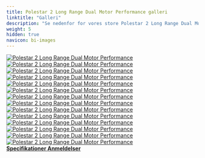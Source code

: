 ```yaml
---
title: Polestar 2 Long Range Dual Motor Performance galleri
linktitle: "Galleri"
description: "Se nedenfor for vores store Polestar 2 Long Range Dual Motor Performance-billedgalleri. Klik på billederne for versioner i høj opløsning."
weight: 5
hidden: true
navicon: bi-images
---
```

<!-- markdownlint-disable MD033 -->
<div class="row" id ="my-gallery">
	<div class="pswp-grid-item col-6 col-md-4">
		<a href="https://media.evkx.net/multimedia/models/polestar/2/2_long_range_dual_motor_performance/exteriore_3.jpg"
data-pswp-src="https://media.evkx.net/multimedia/models/polestar/2/2_long_range_dual_motor_performance/exteriore_3.jpg"
data-pswp-width="2953"
data-pswp-height="2215" 
target="_blank">
			<img src="https://media.evkx.net/multimedia/models/polestar/2/2_long_range_dual_motor_performance/exteriore_3_xst.jpg" alt="Polestar 2 Long Range Dual Motor Performance" class="img-fluid " />
		</a>
	</div>
	<div class="pswp-grid-item col-6 col-md-4">
		<a href="https://media.evkx.net/multimedia/models/polestar/2/2_long_range_dual_motor_performance/exterior_1.jpg"
data-pswp-src="https://media.evkx.net/multimedia/models/polestar/2/2_long_range_dual_motor_performance/exterior_1.jpg"
data-pswp-width="3000"
data-pswp-height="2250" 
target="_blank">
			<img src="https://media.evkx.net/multimedia/models/polestar/2/2_long_range_dual_motor_performance/exterior_1_xst.jpg" alt="Polestar 2 Long Range Dual Motor Performance" class="img-fluid " />
		</a>
	</div>
	<div class="pswp-grid-item col-6 col-md-4">
		<a href="https://media.evkx.net/multimedia/models/polestar/2/2_long_range_dual_motor_performance/exterior_2.jpg"
data-pswp-src="https://media.evkx.net/multimedia/models/polestar/2/2_long_range_dual_motor_performance/exterior_2.jpg"
data-pswp-width="3000"
data-pswp-height="1687" 
target="_blank">
			<img src="https://media.evkx.net/multimedia/models/polestar/2/2_long_range_dual_motor_performance/exterior_2_xst.jpg" alt="Polestar 2 Long Range Dual Motor Performance" class="img-fluid " />
		</a>
	</div>
	<div class="pswp-grid-item col-6 col-md-4">
		<a href="https://media.evkx.net/multimedia/models/polestar/2/2_long_range_dual_motor_performance/exterior_4.jpg"
data-pswp-src="https://media.evkx.net/multimedia/models/polestar/2/2_long_range_dual_motor_performance/exterior_4.jpg"
data-pswp-width="3000"
data-pswp-height="2250" 
target="_blank">
			<img src="https://media.evkx.net/multimedia/models/polestar/2/2_long_range_dual_motor_performance/exterior_4_xst.jpg" alt="Polestar 2 Long Range Dual Motor Performance" class="img-fluid " />
		</a>
	</div>
	<div class="pswp-grid-item col-6 col-md-4">
		<a href="https://media.evkx.net/multimedia/models/polestar/2/2_long_range_dual_motor_performance/frontseats_1.jpg"
data-pswp-src="https://media.evkx.net/multimedia/models/polestar/2/2_long_range_dual_motor_performance/frontseats_1.jpg"
data-pswp-width="3000"
data-pswp-height="1687" 
target="_blank">
			<img src="https://media.evkx.net/multimedia/models/polestar/2/2_long_range_dual_motor_performance/frontseats_1_xst.jpg" alt="Polestar 2 Long Range Dual Motor Performance" class="img-fluid " />
		</a>
	</div>
	<div class="pswp-grid-item col-6 col-md-4">
		<a href="https://media.evkx.net/multimedia/models/polestar/2/2_long_range_dual_motor_performance/frontseats_2.jpg"
data-pswp-src="https://media.evkx.net/multimedia/models/polestar/2/2_long_range_dual_motor_performance/frontseats_2.jpg"
data-pswp-width="3000"
data-pswp-height="1675" 
target="_blank">
			<img src="https://media.evkx.net/multimedia/models/polestar/2/2_long_range_dual_motor_performance/frontseats_2_xst.jpg" alt="Polestar 2 Long Range Dual Motor Performance" class="img-fluid " />
		</a>
	</div>
	<div class="pswp-grid-item col-6 col-md-4">
		<a href="https://media.evkx.net/multimedia/models/polestar/2/2_long_range_dual_motor_performance/frontseats_3.jpg"
data-pswp-src="https://media.evkx.net/multimedia/models/polestar/2/2_long_range_dual_motor_performance/frontseats_3.jpg"
data-pswp-width="3000"
data-pswp-height="1687" 
target="_blank">
			<img src="https://media.evkx.net/multimedia/models/polestar/2/2_long_range_dual_motor_performance/frontseats_3_xst.jpg" alt="Polestar 2 Long Range Dual Motor Performance" class="img-fluid " />
		</a>
	</div>
	<div class="pswp-grid-item col-6 col-md-4">
		<a href="https://media.evkx.net/multimedia/models/polestar/2/2_long_range_dual_motor_performance/headlights_1.jpg"
data-pswp-src="https://media.evkx.net/multimedia/models/polestar/2/2_long_range_dual_motor_performance/headlights_1.jpg"
data-pswp-width="3000"
data-pswp-height="1766" 
target="_blank">
			<img src="https://media.evkx.net/multimedia/models/polestar/2/2_long_range_dual_motor_performance/headlights_1_xst.jpg" alt="Polestar 2 Long Range Dual Motor Performance" class="img-fluid " />
		</a>
	</div>
	<div class="pswp-grid-item col-6 col-md-4">
		<a href="https://media.evkx.net/multimedia/models/polestar/2/2_long_range_dual_motor_performance/interior_1.jpg"
data-pswp-src="https://media.evkx.net/multimedia/models/polestar/2/2_long_range_dual_motor_performance/interior_1.jpg"
data-pswp-width="3000"
data-pswp-height="2250" 
target="_blank">
			<img src="https://media.evkx.net/multimedia/models/polestar/2/2_long_range_dual_motor_performance/interior_1_xst.jpg" alt="Polestar 2 Long Range Dual Motor Performance" class="img-fluid " />
		</a>
	</div>
	<div class="pswp-grid-item col-6 col-md-4">
		<a href="https://media.evkx.net/multimedia/models/polestar/2/2_long_range_dual_motor_performance/main_1.jpg"
data-pswp-src="https://media.evkx.net/multimedia/models/polestar/2/2_long_range_dual_motor_performance/main_1.jpg"
data-pswp-width="3000"
data-pswp-height="2250" 
target="_blank">
			<img src="https://media.evkx.net/multimedia/models/polestar/2/2_long_range_dual_motor_performance/main_1_xst.jpg" alt="Polestar 2 Long Range Dual Motor Performance" class="img-fluid " />
		</a>
	</div>
	<div class="pswp-grid-item col-6 col-md-4">
		<a href="https://media.evkx.net/multimedia/models/polestar/2/2_long_range_dual_motor_performance/screens_1.jpg"
data-pswp-src="https://media.evkx.net/multimedia/models/polestar/2/2_long_range_dual_motor_performance/screens_1.jpg"
data-pswp-width="3000"
data-pswp-height="2250" 
target="_blank">
			<img src="https://media.evkx.net/multimedia/models/polestar/2/2_long_range_dual_motor_performance/screens_1_xst.jpg" alt="Polestar 2 Long Range Dual Motor Performance" class="img-fluid " />
		</a>
	</div>
	<div class="pswp-grid-item col-6 col-md-4">
		<a href="https://media.evkx.net/multimedia/models/polestar/2/2_long_range_dual_motor_performance/screens_2.jpg"
data-pswp-src="https://media.evkx.net/multimedia/models/polestar/2/2_long_range_dual_motor_performance/screens_2.jpg"
data-pswp-width="3000"
data-pswp-height="2249" 
target="_blank">
			<img src="https://media.evkx.net/multimedia/models/polestar/2/2_long_range_dual_motor_performance/screens_2_xst.jpg" alt="Polestar 2 Long Range Dual Motor Performance" class="img-fluid " />
		</a>
	</div>
	<div class="pswp-grid-item col-6 col-md-4">
		<a href="https://media.evkx.net/multimedia/models/polestar/2/2_long_range_dual_motor_performance/secondrowseats_1.jpg"
data-pswp-src="https://media.evkx.net/multimedia/models/polestar/2/2_long_range_dual_motor_performance/secondrowseats_1.jpg"
data-pswp-width="3000"
data-pswp-height="2250" 
target="_blank">
			<img src="https://media.evkx.net/multimedia/models/polestar/2/2_long_range_dual_motor_performance/secondrowseats_1_xst.jpg" alt="Polestar 2 Long Range Dual Motor Performance" class="img-fluid " />
		</a>
	</div>
	<div class="pswp-grid-item col-6 col-md-4">
		<a href="https://media.evkx.net/multimedia/models/polestar/2/2_long_range_dual_motor_performance/secondrowseats_2.jpg"
data-pswp-src="https://media.evkx.net/multimedia/models/polestar/2/2_long_range_dual_motor_performance/secondrowseats_2.jpg"
data-pswp-width="3000"
data-pswp-height="2250" 
target="_blank">
			<img src="https://media.evkx.net/multimedia/models/polestar/2/2_long_range_dual_motor_performance/secondrowseats_2_xst.jpg" alt="Polestar 2 Long Range Dual Motor Performance" class="img-fluid " />
		</a>
	</div>
</div>
<script type="module">
  import PhotoSwipeLightbox from '/js/photoswipe-lightbox.esm.js';
    const lightbox = new PhotoSwipeLightbox({
       gallery: '#my-gallery',
        children: 'a',
        pswpModule: () => import('/js/photoswipe.esm.js')
    });
lightbox.init();
</script>
<div class="mt-3 mb-3">
<a href="../specifications/" class="text-decoration-none text-black">
<strong><i class="bi-arrow-left"></i> Specifikationer </strong>
</a>
<a href="../reviews/" class="text-decoration-none text-black float-end">
<strong>Anmeldelser <i class="bi-arrow-right"></i></strong>
</a>
</div>
